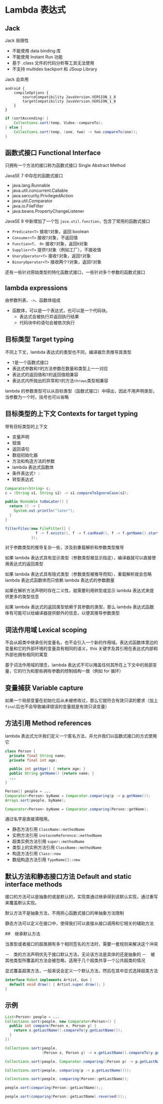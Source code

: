 # Lambda 表达式

## Jack

Jack 局限性

- 不能使用 data binding 库
- 不能使用 Instant Run 功能
- 基于 .class  文件的代码分析等工具无法使用
- 不支持 multidex backport 和 JSoup Library

Jack 会弃用

```
android {
    compileOptions {
        sourceCompatibility JavaVersion.VERSION_1_8
        targetCompatibility JavaVersion.VERSION_1_8
    }
}
```

```java
if (sortAscending) {
    Collections.sort(temp, Video::compareTo);
} else {
    Collections.sort(temp, (one, two) -> two.compareTo(one));
}
```

## 函数式接口 Functional Interface

只拥有一个方法的接口称为函数式接口 Single Abstract Method

JavaSE 7 中存在的函数式接口

- java.lang.Runnable
- java.util.concurrent.Callable
- java.sercurity.PrivilegedAction
- java.util.Comparator
- java.io.FileFilter
- java.beans.PropertyChangeListener

JavaSE 8 中新增加了一个包 `java.util.function`，包含了常用的函数式接口

- `Predicate<T>` 接收`T`对象，返回 boolean
- `Consumer<T>` 接收`T`对象，不返回值
- `Function<T， R>` 接收`T`对象，返回`R`对象
- `Supplier<T>` 提供`T`对象（例如工厂），不接收值
- `UnaryOperator<T>` 接收`T`对象，返回`T`对象
- `BinaryOperator<T>` 接收两个`T`对象，返回`T`对象

还有一些针对原始类型的特化函数式接口，一些针对多个参数的函数式接口

## lambda expressions

由参数列表、`->`、函数体组成

- 函数体，可以是一个表达式，也可以是一个代码块。
  - 表达式会被执行并返回执行结果
  - 代码块中的语句会被依次执行

## 目标类型 Target typing

不同上下文，lambda 表达式的类型也不同，编译器负责推导其类型

- `T`是一个函数式接口
- 表达式参数和`T`的方法参数在数量和类型上一一对应
- 表达式的返回值和`T`的返回值相兼容
- 表达式内所抛出的异常和`T`的方法`throws`类型相兼容

lambda 的参数类型可以从目标类型（函数式接口）中得出，因此不用声明类型，当参数为一个时，括号也可以省略

## 目标类型的上下文 Contexts for target typing

带有目标类型的上下文

- 变量声明
- 赋值
- 返回语句
- 数组初始化器
- 方法和构造方法的参数
- lambda 表达式函数体
- 条件表达式`? :`
- 转型表达式

```java
Comparator<String> c;
c = (String s1, String s2) -> s1.compareToIgnoreCase(s2);

public Runnable toDoLater() {
  return () -> {
    System.out.println("later");
  }
}

filterFiles(new FileFilter[] {
              f -> f.exists(), f -> f.canRead(), f -> f.getName().startsWith("q")
            });
```

对于参数类型的推导复杂一些，涉及到重载解析和参数类型推导

如果 lambda 表达式具有显示类型（参数类型被显示指定），编译器就可以直接使用表达式的返回类型

如果 lambda 表达式具有隐式类型（参数类型被推导而知），重载解析就会忽略 lambda 表达式函数体而只依赖 lambda 表达式的参数数量

如果在解析方法声明时存在二义性，就需要利用转型或显示 lambda 表达式来提供更多的类型信息

如果 lambda 表达式的返回类型依赖于其参数的类型，那么 lambda 表达式函数体有可能可以给编译器提供额外的信息，以便其推导参数类型

## 词法作用域 Lexical scoping

不会从超类中继承任何变量名，也不会引入一个新的作用域。表达式函数体里边的变量和它的外部环境的变量具有相同的语义，this 关键字及其引用在表达式内部和外部也拥有相同的寓意

基于词法作用域的理念，lambda 表达式不可以掩盖任何其所在上下文中的局部变量，它的行为和那些拥有参数的控制结构一致（例如 for 循环）

## 变量捕获 Variable capture

如果一个局部变量在初始化后从未被修改过，那么它就符合有效只读的要求（加上`final`后也不会导致编译错误的变量就是有效只读变量）

## 方法引用 Method references

lambda 表达式允许我们定义一个匿名方法，并允许我们以函数式接口的方式使用它

```java
class Person {
  private final String name;
  private final int age;

  public int getAge() { return age; }
  public String getName() {return name; }
  ...
}

Person[] people = ...
Comparator<Person> byName = Comparator.comparing(p -> p.getName());
Arrays.sort(people, byName);

Comparator<Person> byName = Comparator.comparing(Person::getName);
```

通过名字是直接滴哦用。

- 静态方法引用 `ClassName::methodName`
- 实例方法引用 `instacneReference::methodName`
- 超类实例方法引用 `super::methodName`
- 类型上的实例方法引用 `ClassName::methodName`
- 构造方法引用 `Class::new`
- 数组构造方法引用 `TypeName[]::new`

## 默认方法和静态接口方法 Default and static interface methods

接口的方法可以是抽象的或是默认的，实现类通过继承得到该默认实现，通过重写来覆盖默认实现。

默认方法不是抽象方法，不用担心函数式接口的单抽象方法限制

静态方法可以定义在接口中，使得我们可以直接从接口调用和它相关的辅助方法

##　继承默认方法

当类型或者接口的超类拥有多个相同签名的方法时，需要一套规则来解决这个冲突

－　类的方法声明优先于接口默认方法，无论该方法是具体的还是抽象的
－　被其他类型所覆盖的方法会被忽略，适用于几个超类共享一个公共超类的情况

显式覆盖超类方法，一般来说会定义一个默认方法，然后在其中显式选择超类方法

```java
interface Robot implements Artist, Gun {
  default void draw() { Artist.super.draw(); }
}
```

## 示例

```java
List<Person> people = ...
Collections.sort(people, new Comparator<Person>() {
  public int compare(Person x, Person y) {
    return x.getLastName().compareTo(y.getLastName());
  }
})

Collections.sort(people,
                 (Person x, Person y) -> x.getLastName().compareTo(y.getLastName()));

Collections.sort(people, Comparator.comparing((Person p) -> p.getLastName()));

Collections.sort(people, comparing(p -> p.getLastName()));

Collections.sort(people, comparing(Person::getLastName));

people.sort(comparing(Person::getLastName));;

people.sort(comparing(Person::getLastName).reversed());;
```